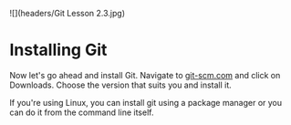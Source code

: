 ![](headers/Git Lesson 2.3.jpg)

# Installing Git

Now let's go ahead and install Git. Navigate to [git-scm.com](http://git-scm.com) and click on Downloads. Choose the version that suits you and install it.

If you're using Linux, you can install git using a package manager or you can do it from the command line itself.